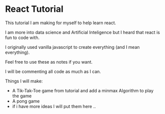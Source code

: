 # React Tutorial

This tutorial I am making for myself to help learn react.

I am more into data science and Artificial Inteligence but I heard that react is fun to code with.

I originally used vanilla javascript to create everything (and I mean everything). 

Feel free to use these as notes if you want.

I will be commenting all code as much as I can.

Things I will make:

- A Tik-Tak-Toe game from tutorial and add a minmax Algorithm to play the game
- A pong game
- if i have more ideas I will put them here ..